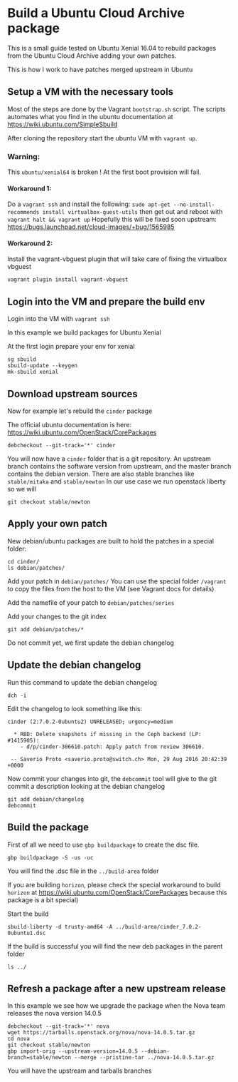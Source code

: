 # Build a Ubuntu Cloud Archive package

This is a small guide tested on Ubuntu Xenial 16.04 to rebuild
packages from the Ubuntu Cloud Archive adding your own patches.

This is how I work to have patches merged upstream in Ubuntu

## Setup a VM with the necessary tools

Most of the steps are done by the Vagrant `bootstrap.sh` script. The scripts
automates what you find in the ubuntu documentation at https://wiki.ubuntu.com/SimpleSbuild

After cloning the repository start the ubuntu VM with `vagrant up`.

### Warning:
This `ubuntu/xenial64` is broken ! At the first boot provision will fail.

#### Workaround 1:

Do a `vagrant ssh` and install the following:
`sudo apt-get --no-install-recommends install virtualbox-guest-utils`
then get out and reboot with `vagrant halt && vagrant up`
Hopefully this will be fixed soon upstream:
https://bugs.launchpad.net/cloud-images/+bug/1565985

#### Workaround 2:

Install the vagrant-vbguest plugin that will take care of fixing the virtualbox vbguest

`vagrant plugin install vagrant-vbguest`

## Login into the VM and prepare the build env

Login into the VM with `vagrant ssh`

In this example we build packages for Ubuntu Xenial

At the first login prepare your env for xenial
```
sg sbuild
sbuild-update --keygen
mk-sbuild xenial
```

## Download upstream sources

Now for example let's rebuild the `cinder` package

The official ubuntu documentation is here:
https://wiki.ubuntu.com/OpenStack/CorePackages

```
debcheckout --git-track='*' cinder
```

You will now have a `cinder` folder that is a git
repository. An upstream branch contains the software version from upstream,
and the master branch contains the debian version.
There are also stable branches like `stable/mitaka` and `stable/newton`
In our use case we run openstack liberty so we will

```
git checkout stable/newton
```

## Apply your own patch

New debian/ubuntu packages are built to hold the patches in a special folder:

```
cd cinder/
ls debian/patches/
```

Add your patch in `debian/patches/`
You can use the special folder `/vagrant` to copy the files from the host to
the VM (see Vagrant docs for details)

Add the namefile of your patch to `debian/patches/series`

Add your changes to the git index
```
git add debian/patches/*
```

Do not commit yet, we first update the debian changelog

## Update the debian changelog

Run this command to update the debian changelog

`dch -i`

Edit the changelog to look something like this:

```
cinder (2:7.0.2-0ubuntu2) UNRELEASED; urgency=medium

  * RBD: Delete snapshots if missing in the Ceph backend (LP: #1415905):
    - d/p/cinder-306610.patch: Apply patch from review 306610.

 -- Saverio Proto <saverio.proto@switch.ch> Mon, 29 Aug 2016 20:42:39 +0000
```

Now commit your changes into git, the `debcommit` tool will give to the git commit a description looking at the debian changelog

```
git add debian/changelog
debcommit
```

## Build the package

First of all we need to use `gbp buildpackage` to create the dsc file.

```
gbp buildpackage -S -us -uc
```

You will find the .dsc file in the `../build-area` folder

If you are building `horizon`, please check the special workaround to build `horizon` at https://wiki.ubuntu.com/OpenStack/CorePackages because this package is a bit special)


Start the build

```
sbuild-liberty -d trusty-amd64 -A ../build-area/cinder_7.0.2-0ubuntu1.dsc
```

If the build is successful you will find the new deb packages in the parent folder

`ls ../`

## Refresh a package after a new upstream release

In this example we see how we upgrade the package when the Nova team releases the nova version 14.0.5

```
debcheckout --git-track='*' nova
wget https://tarballs.openstack.org/nova/nova-14.0.5.tar.gz
cd nova
git checkout stable/newton
gbp import-orig --upstream-version=14.0.5 --debian-branch=stable/newton --merge --pristine-tar ../nova-14.0.5.tar.gz
```
You will have the upstream and tarballs branches

